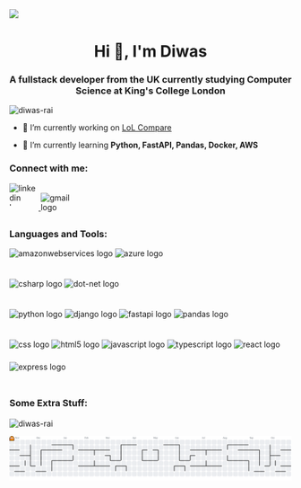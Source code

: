 <div>
  <img style="100%" src="https://capsule-render.vercel.app/api?type=wave&height=70&section=header&reversal=false&fontSize=70&fontColor=FFFFFF&fontAlign=50&fontAlignY=50&stroke=-&descSize=20&descAlign=50&descAlignY=50&theme=tokyonight"  />
</div>

<h1 align="center">Hi 👋, I'm Diwas</h1>
<h3 align="center">A fullstack developer from the UK currently studying Computer Science at King's College London</h3>

<p align="left"> <img src="https://komarev.com/ghpvc/?username=diwas-rai&label=Profile%20views&color=0091ff&style=flat" alt="diwas-rai" /> </p>

- 🔭 I’m currently working on [LoL Compare](https://github.com/diwas-rai/lol-compare)

- 🌱 I’m currently learning **Python, FastAPI, Pandas, Docker, AWS**

<h3 align="left">Connect with me:</h3>
<div align="left">
  <a href="https://www.linkedin.com/in/diwas-rai" target="_blank">
    <img src="https://raw.githubusercontent.com/maurodesouza/profile-readme-generator/master/src/assets/icons/social/linkedin/default.svg" width="52" height="40" alt="linkedin logo" style="display: inline-block"/>
  </a>
  <a href="mailto:diwasraii38@gmail.com" target="_blank">
    <img src="https://raw.githubusercontent.com/maurodesouza/profile-readme-generator/master/src/assets/icons/social/gmail/default.svg" width="52" height="40" alt="gmail logo" style="display: inline-block"/>
  </a>
</div>

<h3 align="left">Languages and Tools:</h3>
<p align="left"> 
  <img src="https://cdn.jsdelivr.net/gh/devicons/devicon/icons/amazonwebservices/amazonwebservices-line-wordmark.svg" height="40" alt="amazonwebservices logo" style="display: inline-block"/>
  <img src="https://cdn.jsdelivr.net/gh/devicons/devicon/icons/azure/azure-original.svg" height="40" alt="azure logo" style="display: inline-block"/>
</p>

<p align="left">
  <img src="https://cdn.jsdelivr.net/gh/devicons/devicon/icons/csharp/csharp-original.svg" height="40" alt="csharp logo" style="display: inline-block"/>
  <img src="https://cdn.jsdelivr.net/gh/devicons/devicon/icons/dot-net/dot-net-original.svg" height="40" alt="dot-net logo" style="display: inline-block"/>
</p>

<p align="left">
  <img src="https://cdn.jsdelivr.net/gh/devicons/devicon/icons/python/python-original.svg" height="40" alt="python logo" style="display: inline-block"/>
  <img src="https://cdn.jsdelivr.net/gh/devicons/devicon/icons/django/django-plain.svg" height="40" alt="django logo" style="display: inline-block"/>
  <img src="https://cdn.jsdelivr.net/gh/devicons/devicon/icons/fastapi/fastapi-original.svg" height="40" alt="fastapi logo" style="display: inline-block"/>
  <img src="https://cdn.jsdelivr.net/gh/devicons/devicon/icons/pandas/pandas-original.svg" height="40" alt="pandas logo" style="display: inline-block"/>
</p>

<p align="left">
  <img src="https://cdn.jsdelivr.net/gh/devicons/devicon/icons/css3/css3-original.svg" height="40" alt="css logo" style="display: inline-block"/>
  <img src="https://cdn.jsdelivr.net/gh/devicons/devicon/icons/html5/html5-original.svg" height="40" alt="html5 logo" style="display: inline-block"/>
  <img src="https://cdn.jsdelivr.net/gh/devicons/devicon/icons/javascript/javascript-original.svg" height="40" alt="javascript logo" style="display: inline-block"/>
  <img src="https://cdn.jsdelivr.net/gh/devicons/devicon/icons/typescript/typescript-original.svg" height="40" alt="typescript logo" style="display: inline-block"/>
  <img src="https://cdn.jsdelivr.net/gh/devicons/devicon/icons/react/react-original.svg" height="40" alt="react logo" style="display: inline-block"/>
  <img src="https://cdn.jsdelivr.net/gh/devicons/devicon/icons/express/express-original.svg" height="40" alt="express logo" style="display: inline-block"/>
</p>

<h3 align="left">Some Extra Stuff:</h3>
<p><img align="center" src="https://github-readme-stats.vercel.app/api/top-langs?username=diwas-rai&show_icons=true&locale=en&layout=compact" alt="diwas-rai" /></p>

<picture>
  <source media="(prefers-color-scheme: dark)" srcset="https://raw.githubusercontent.com/diwas-rai/diwas-rai/output/pacman-contribution-graph-dark.svg">
  <source media="(prefers-color-scheme: light)" srcset="https://raw.githubusercontent.com/diwas-rai/diwas-rai/output/pacman-contribution-graph.svg">
  <img alt="pacman contribution graph" src="https://raw.githubusercontent.com/diwas-rai/diwas-rai/output/pacman-contribution-graph.svg">
</picture>
